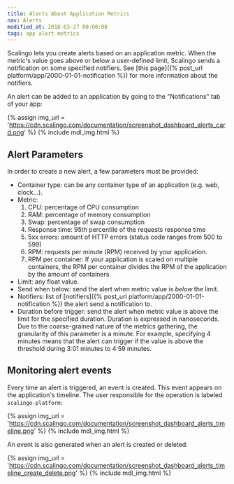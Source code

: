 ```yaml
---
title: Alerts About Application Metrics
nav: Alerts
modified_at: 2018-03-27 00:00:00
tags: app alert metrics
---
```


Scalingo lets you create alerts based on an application metric. When the metric's value goes above
or below a user-defined limit, Scalingo sends a notification on some specified notifiers. See [this
page]({% post_url platform/app/2000-01-01-notification %}) for more information about the notifiers.

An alert can be added to an application by going to the "Notifications" tab of your app:

{% assign img_url = 'https://cdn.scalingo.com/documentation/screenshot_dashboard_alerts_card.png' %}
{% include mdl_img.html %}

## Alert Parameters

In order to create a new alert, a few parameters must be provided:

- Container type: can be any container type of an application (e.g. web,
  clock...).
- Metric:
  1. CPU: percentage of CPU consumption
  1. RAM: percentage of memory consumption
  1. Swap: percentage of swap consumption
  1. Response time: 95th percentile of the requests response time
  1. 5xx errors: amount of HTTP errors (status code ranges from 500 to 599)
  1. RPM: requests per minute (RPM) received by your application.
  1. RPM per container: If your application is scaled on multiple containers,
     the RPM per container divides the RPM of the application by the amount of
     containers.
- Limit: any float value.
- Send when below: send the alert when metric value is _below_ the limit.
- Notifiers: list of [notifiers]({% post_url
  platform/app/2000-01-01-notification %}) the alert send a notification to.
- Duration before trigger: send the alert when metric value is above the limit
  for the specified duration. Duration is expressed in nanoseconds. Due to the
  coarse-grained nature of the metrics gathering, the granularity of this
  parameter is a minute. For example, specifying 4 minutes means that the alert
  can trigger if the value is above the threshold during 3:01 minutes to 4:59
  minutes.

## Monitoring alert events

Every time an alert is triggered, an event is created. This event appears on the application's
timeline. The user responsible for the operation is labeled `scalingo-platform`:

{% assign img_url = 'https://cdn.scalingo.com/documentation/screenshot_dashboard_alerts_timeline.png' %}
{% include mdl_img.html %}

An event is also generated when an alert is created or deleted:

{% assign img_url = 'https://cdn.scalingo.com/documentation/screenshot_dashboard_alerts_timeline_create_delete.png' %}
{% include mdl_img.html %}
